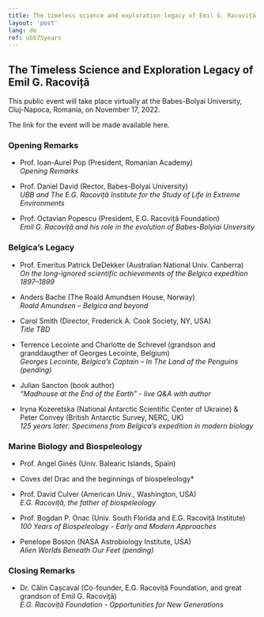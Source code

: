 ```yaml
---
title: The timeless science and exploration legacy of Emil G. Racoviță
layout: 'post'
lang: de
ref: ubb75years
---
```


## The Timeless Science and Exploration Legacy of Emil G. Racoviță

This public event will take place virtually at the Babes-Bolyai University,  Cluj-Napoca, Romania, on November 17, 2022.

The link for the event will be made available here.

### Opening Remarks

- Prof. Ioan-Aurel Pop (President, Romanian Academy)<br />
*Opening Remarks*

- Prof. Daniel David (Rector, Babes-Bolyai University)<br />
*UBB and The E.G. Racoviță Institute for the Study of Life in Extreme Environments*

- Prof. Octavian Popescu (President, E.G. Racoviță Foundation)<br />
*Emil G. Racoviță and his role in the evolution of Babes-Bolyiai Unversity*

### Belgica’s Legacy

- Prof. Emeritus Patrick DeDekker (Australian National Univ. Canberra)<br />
*On the long-ignored scientific achievements of the Belgica expedition 1897–1899*

- Anders Bache (The Roald Amundsen House, Norway)<br />
*Roald Amundsen – Belgica and beyond*

- Carol Smith (Director,  Frederick A. Cook Society, NY, USA)<br />
*Title TBD*

- Terrence Lecointe and Charlotte de Schrevel (grandson and granddaugther of Georges Lecointe, Belgium)<br />
 *Georges Lecointe, Belgica’s Captain – In The Land of the Penguins (pending)*

- Julian Sancton (book author)<br />
 *“Madhouse at the End of the Earth” - live Q&A with author*

- Iryna Kozeretska (National Antarctic Scientific Center of Ukraine) & Peter Convey (British Antarctic Survey, NERC, UK)<br />
*125 years later: Specimens from Belgica’s expedition in modern biology*

### Marine Biology and Biospeleology

- Prof. Angel Ginés (Univ. Balearic Islands, Spain)<br />
* Coves del Drac and the beginnings of biospeleology*

- Prof. David Culver (American Univ., Washington, USA)<br />
*E.G. Racoviță, the father of biospeleology*

- Prof. Bogdan P. Onac (Univ. South Florida and E.G. Racoviță Institute)<br />
*100 Years of Biospeleology -  Early and Modern Approaches*

- Penelope Boston (NASA Astrobiology Institute, USA)<br />
*Alien Worlds Beneath Our Feet (pending)*


### Closing Remarks
- Dr. Călin Cașcaval (Co-founder, E.G. Racoviță Foundation, and great grandson of Emil G. Racoviță)<br />
*E.G. Racoviță Foundation - Opportunities for New Generations*
